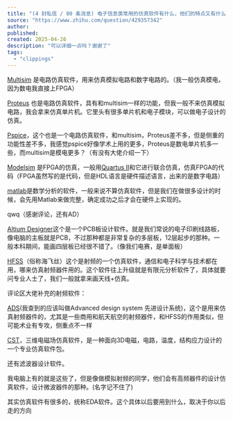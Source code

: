 ```yaml
---
title: "(4 封私信 / 80 条消息) 电子信息类常用的仿真软件有什么，他们的特点又有什么？ - 知乎"
source: "https://www.zhihu.com/question/429357342"
author:
published:
created: 2025-04-26
description: "可以详细一点吗？谢谢了"
tags:
  - "clippings"
---
```

[Multisim](https://zhida.zhihu.com/search?content_id=314611609&content_type=Answer&match_order=1&q=Multisim&zhida_source=entity) 是电路仿真软件，用来仿真模拟电路和数字电路的。（我一般仿真模电，因为数电我直接上FPGA）

[Proteus](https://zhida.zhihu.com/search?content_id=314611609&content_type=Answer&match_order=1&q=Proteus&zhida_source=entity) 也是电路仿真软件，具有和multisim一样的功能，但我一般不来仿真模拟电路，我会拿来仿真单片机。它里头有很多单片机和电子模块，可以做电子设计的仿真。

[Pspice](https://zhida.zhihu.com/search?content_id=314611609&content_type=Answer&match_order=1&q=Pspice&zhida_source=entity)，这个也是一个电路仿真软件，和multisim，Proteus差不多，但是侧重的功能性差不多，我感觉pspice好像学术上用的更多，Proteus是数电单片机多一些，而multisim是模电更多？（有没有大佬介绍一下）

[Modelsim](https://zhida.zhihu.com/search?content_id=314611609&content_type=Answer&match_order=1&q=Modelsim&zhida_source=entity) 是FPGA的仿真，一般用[Quartus II](https://zhida.zhihu.com/search?content_id=314611609&content_type=Answer&match_order=1&q=Quartus+II&zhida_source=entity)和它进行联合仿真，仿真FPGA的代码（FPGA虽然写的是代码，但是HDL语言是硬件描述语言，出来的是数字电路）

[matlab](https://zhida.zhihu.com/search?content_id=314611609&content_type=Answer&match_order=1&q=matlab&zhida_source=entity)是数学分析的软件，一般来说不算仿真软件，但是我们在做很多设计的时候，会先用Matlab来做完整，确定成功之后才会在硬件上实现的。

qwq（感谢评论，还有AD）

[Altium Designer](https://zhida.zhihu.com/search?content_id=314611609&content_type=Answer&match_order=1&q=Altium+Designer&zhida_source=entity)这个是一个PCB板设计软件。就是我们常说的电子印刷线路板，像电脑的主板就是PCB，不过那种都是非常复杂的多层板，12层起步的那种。一般本科期间，能画四层板已经很不错了。（像我们电赛，是单面板）

[HFSS](https://zhida.zhihu.com/search?content_id=314611609&content_type=Answer&match_order=1&q=HFSS&zhida_source=entity)（俗称海飞丝）这个是射频的一个仿真软件，通信和电子科学与技术都在用，哪来仿真射频器件用的。这个软件往上升级就是有限元分析软件了，具体就要问专业人士了，我们一般就拿来画天线+仿真。

评论区大佬补充的射频软件：

[ADS](https://zhida.zhihu.com/search?content_id=314611609&content_type=Answer&match_order=1&q=ADS&zhida_source=entity)(我查到的应该叫做Advanced design system 先进设计系统)，这个是用来仿真射频器件的，尤其是一些商用和航天航空的射频器件，和HFSS的作用类似，但可能术业有专攻，侧重点不一样

[CST](https://zhida.zhihu.com/search?content_id=314611609&content_type=Answer&match_order=1&q=CST&zhida_source=entity)，三维电磁场仿真软件，是一种面向3D电磁，电路，温度，结构应力设计的一个专业仿真软件包。

还有滤波器设计软件。

我电脑上有的就是这些了，但是像做模拟射频的同学，他们会有高频器件的设计仿真软件，设计微波器件的那种。(名字记不住了)

其实仿真软件有很多的，统称EDA软件。这个具体以后要用到什么，取决于你以后走的方向